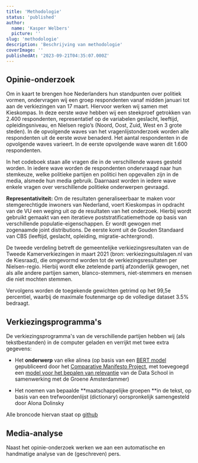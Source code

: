 ```yaml
---
title: 'Methodologie'
status: 'published'
author:
  name: 'Kasper Welbers'
  picture: ''
slug: 'methodologie'
description: 'Beschrijving van methodologie'
coverImage: ''
publishedAt: '2023-09-21T04:35:07.000Z'
---
```


## Opinie-onderzoek

Om in kaart te brengen hoe Nederlanders hun standpunten over politiek vormen, ondervragen wij een groep respondenten vanaf midden januari tot aan de verkiezingen van 17 maart. Hiervoor werken wij samen met Kieskompas. In deze eerste *wave* hebben wij een steekproef getrokken van 2.400 respondenten, representatief op de variabelen geslacht, leeftijd, opleidingsniveau, en Nielsen regio’s (Noord, Oost, Zuid, West en 3 grote steden). In de opvolgende waves van het vragenlijstonderzoek worden alle respondenten uit de eerste *wave* benaderd. Het aantal respondenten in de opvolgende waves varieert. In de eerste opvolgende wave waren dit 1.600 respondenten.

In het codeboek staan alle vragen die in de verschillende waves gesteld worden. In iedere wave worden de respondenten ondervraagd naar hun stemkeuze, welke politieke partijen en politici hen opgevallen zijn in de media, alsmede hun media gebruik. Daarnaast worden in iedere wave enkele vragen over verschillende politieke onderwerpen gevraagd.

**Representativiteit:** Om de resultaten generaliseerbaar te maken voor stemgerechtigde inwoners van Nederland, voert Kieskompas in opdracht van de VU een weging uit op de resultaten van het onderzoek. Hierbij wordt gebruikt gemaakt van een iteratieve poststratificatiemethode op basis van verschillende populatie-eigenschappen. Er wordt gewogen met zogenaamde joint distributions. De eerste komt uit de Gouden Standaard van CBS (leeftijd, geslacht, opleiding, migratie-achtergrond).

De tweede verdeling betreft de gemeentelijke verkiezingsresultaten van de Tweede Kamerverkiezingen in maart 2021 (bron: verkiezingsuitslagen.nl van de Kiesraad), die omgevormd worden tot de verkiezingsresultaten per Nielsen-regio. Hierbij wordt elke zetelende partij afzonderlijk gewogen, net als alle andere partijen samen, blanco-stemmers, niet-stemmers en mensen die niet mochten stemmen.

Vervolgens worden de toegekende gewichten getrimd op het 99,5e percentiel, waarbij de maximale foutenmarge op de volledige dataset 3.5% bedraagt.

## Verkiezingsprogramma's

De verkiezingsprogramma's van de verschillende partijen hebben wij (als tekstbestanden) in de computer geladen en verrijkt met twee extra gegevens:

- Het **onderwerp** van elke alinea (op basis van een [BERT model ](https://huggingface.co/manifesto-project/manifestoberta-xlm-roberta-56policy-topics-context-2023-1-1)gepubliceerd door het [Comparative Manifesto Project](https://manifesto-project.wzb.eu/), met toevegoegd een [model voor het bepalen van relevantie](https://huggingface.co/joris/manifesto-dutch-binary-relevance) van de Data School in samenwerking met de Groene Amsterdammer)

- Het noemen van bepaalde \*\*maatschappelijke groepen \*\*in de tekst, op basis van een trefwoordenlijst (dictionary) oorspronkelijk samengesteld door Alona Dolinsky

Alle broncode hiervan staat op [github](https://github.com/vanatteveldt/2023-manifestos-nl)

## Media-analyse

Naast het opinie-onderzoek werken we aan een automatische en handmatige analyse van de (geschreven) pers.

